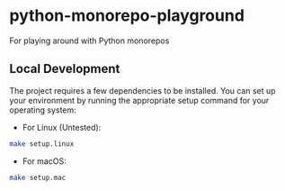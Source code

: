# python-monorepo-playground

For playing around with Python monorepos

## Local Development

The project requires a few dependencies to be installed. You can set up your environment by running the appropriate setup command for your operating system:

- For Linux (Untested):

```bash
make setup.linux
```

- For macOS:

```bash
make setup.mac
```
